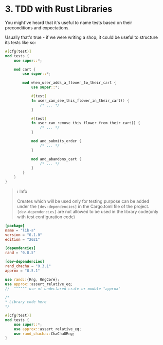 # 3. TDD with Rust Libraries

You might've heard that it's useful to name tests based on their preconditions and expectations.

Usually that's true - if we were writing a shop, it could be useful to structure its tests like so:

```rust
#[cfg(test)]
mod tests {
    use super::*;

    mod cart {
        use super::*;

        mod when_user_adds_a_flower_to_their_cart {
            use super::*;

            #[test]
            fn user_can_see_this_flower_in_their_cart() {
                /* ... */
            }

            #[test]
            fn user_can_remove_this_flower_from_their_cart() {
                /* ... */
            }

            mod and_submits_order {
                /* ... */
            }

            mod and_abandons_cart {
                /* ... */
            }
        }
    }
}
```

> ℹ️ Info
>
> Creates which will be used only for testing purpose can be added under the `[dev-dependencies]` in the Cargo.toml file of the project. `[dev-dependencies]` are not allowed to be used in the library code(only with test configuration code)

```toml
[package]
name = "lib-a"
version = "0.1.0"
edition = "2021"

[dependencies]
rand = "0.8.5"

[dev-dependencies]
rand_chacha = "0.3.1"
approx = "0.5.1"
```

```rust
use rand::{Rng, RngCore};
use approx::assert_relative_eq;
//  ^^^^^^ use of undeclared crate or module "approx"

/*
* Library code here
*/

#[cfg(test)]
mod tests {
    use super::*;
    use approx::assert_relative_eq;
    use rand_chacha::ChaCha8Rng;
}
```
